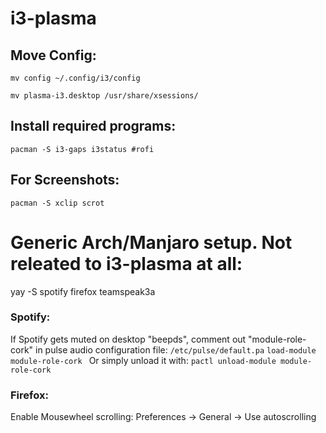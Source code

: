 # i3-plasma

## Move Config:

`mv config ~/.config/i3/config`

`mv plasma-i3.desktop /usr/share/xsessions/`

## Install required programs:

`pacman -S i3-gaps i3status #rofi` 

## For Screenshots:

`pacman -S xclip scrot`





# Generic Arch/Manjaro setup. Not releated to i3-plasma at all:



yay -S spotify firefox teamspeak3a

### Spotify:

If Spotify gets muted on desktop "beepds", comment out "module-role-cork" in pulse audio configuration file:
`/etc/pulse/default.pa`
`load-module module-role-cork `
Or simply unload it with: `pactl unload-module module-role-cork`


### Firefox:

Enable Mousewheel scrolling: Preferences -> General -> Use autoscrolling
